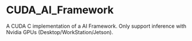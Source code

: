 # CUDA_AI_Framework
A CUDA C implementation of a AI Framework. Only support inference with Nvidia GPUs (Desktop/WorkStation/Jetson).
